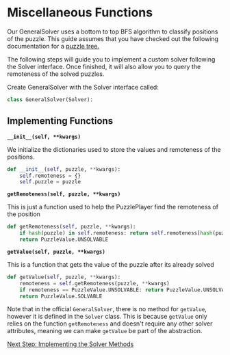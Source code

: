 # Miscellaneous Functions
Our GeneralSolver uses a bottom to top BFS algorithm to classify positions of the puzzle. This guide assumes that you have checked out the following documentation for a [puzzle tree.](https://nyc.cs.berkeley.edu/wiki/Puzzle_tree)

The following steps will guide you to implement a custom solver following the Solver interface.
Once finished, it will also allow you to query the remoteness of the solved puzzles.

Create GeneralSolver with the Solver interface called:
```python
class GeneralSolver(Solver):
```

## Implementing Functions

**```__init__(self, **kwargs)```**

We initialize the dictionaries used to store the values and remoteness of the positions.
```python
def __init__(self, puzzle, **kwargs):
    self.remoteness = {}
    self.puzzle = puzzle
```

**```getRemoteness(self, puzzle, **kwargs)```**

This is just a function used to help the PuzzlePlayer find the remoteness of the position
```python
def getRemoteness(self, puzzle, **kwargs):
    if hash(puzzle) in self.remoteness: return self.remoteness[hash(puzzle)]
    return PuzzleValue.UNSOLVABLE
```

**```getValue(self, puzzle, **kwargs)```**

This is a function that gets the value of the puzzle after its already solved
```python
def getValue(self, puzzle, **kwargs):
    remoteness = self.getRemoteness(puzzle, **kwargs)
    if remoteness == PuzzleValue.UNSOLVABLE: return PuzzleValue.UNSOLVABLE
    return PuzzleValue.SOLVABLE
```
Note that in the official `GeneralSolver`, there is no method for `getValue`, however it is defined in the `Solver` class. This is because `getValue` only relies on the function `getRemoteness` and doesn't require any other solver attributes, meaning we can make `getValue` be part of the abstraction.  

[Next Step: Implementing the Solver Methods](6_Solver_Methods.md)